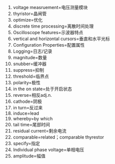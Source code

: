 1. voltage measruement=电压测量模块
2. thyristor=晶闸管
3. optimize=优化
4. discrete time processing=离散时间处理
5. Oscilloscope features=示波器特点
6. vertical and horizontal cursors=垂直和水平光标
7. Configuration Properties=配置属性
8. Logging=日志/记录
9. magnitude=数量
10. snubber=缓冲器
11. suppress=抑制
12. threshold=临界点
13. polarity=极性
14. in the on state=处于开启状态
15. reverse=相反adj.n.
16. cathode=阴极
17. in turn=反过来
18. induce=lead
19. whereby=by which
20. tail time=尾部时间
21. residual current=剩余电流
22. comparable=related；comparable thyrestor
23. specify=指定
24. Individual phase voltage=单相电压
25. amplitude=幅值
